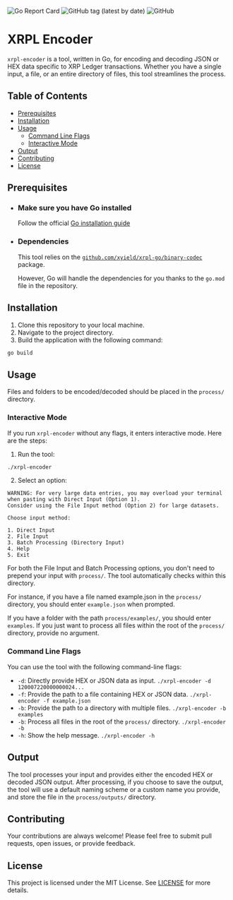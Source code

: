 ![Go Report Card](https://goreportcard.com/badge/github.com/xyield/xrpl-encoder)
![GitHub tag (latest by date)](https://img.shields.io/github/v/tag/xyield/xrpl-encoder)
![GitHub](https://img.shields.io/github/license/xyield/xrpl-encoder)
# XRPL Encoder


`xrpl-encoder` is a tool, written in Go, for encoding and decoding JSON or HEX data specific to XRP Ledger transactions. Whether you have a single input, a file, or an entire directory of files, this tool streamlines the process.

## Table of Contents
- [Prerequisites](#prerequisites)
- [Installation](#installation)
- [Usage](#usage)
  - [Command Line Flags](#command-line-flags)
  - [Interactive Mode](#interactive-mode)
- [Output](#output)
- [Contributing](#contributing)
- [License](#license)

## Prerequisites

- ### Make sure you have Go installed 
  Follow the official [Go installation guide](https://golang.org/doc/install)

- ### Dependencies
  This tool relies on the [`github.com/xyield/xrpl-go/binary-codec`](https://github.com/xyield/xrpl-go/binary-codec) package.
  
  However, Go will handle the dependencies for you thanks to the `go.mod` file in the repository.

## Installation

1. Clone this repository to your local machine.
2. Navigate to the project directory.
3. Build the application with the following command:

```bash
go build
```
## Usage

Files and folders to be encoded/decoded should be placed in the `process/` directory.

### Interactive Mode

If you run `xrpl-encoder` without any flags, it enters interactive mode. Here are the steps:

1. Run the tool:
```bash
./xrpl-encoder
```
2. Select an option:
```
WARNING: For very large data entries, you may overload your terminal 
when pasting with Direct Input (Option 1).
Consider using the File Input method (Option 2) for large datasets.

Choose input method:

1. Direct Input
2. File Input
3. Batch Processing (Directory Input)
4. Help
5. Exit
```
For both the File Input and Batch Processing options, you don't need to prepend your input with `process/`.
The tool automatically checks within this directory. 

For instance, if you have a file named example.json in the `process/` directory, 
you should enter `example.json` when prompted. 

If you have a folder with the path `process/examples/`, you should enter `examples`.
If you just want to process all files within the root of the `process/` directory, provide no argument.

### Command Line Flags

You can use the tool with the following command-line flags:

- `-d`: Directly provide HEX or JSON data as input. ```./xrpl-encoder -d 120007220000000024...```
- `-f`: Provide the path to a file containing HEX or JSON data.  ```./xrpl-encoder -f example.json```
- `-b`: Provide the path to a directory with multiple files. ```./xrpl-encoder -b examples```
- `-b`: Process all files in the root of the `process/` directory. ```./xrpl-encoder -b```
- `-h`: Show the help message. ```./xrpl-encoder -h```



## Output
The tool processes your input and provides either the encoded HEX or decoded JSON output. After processing, if you choose to save the output, the tool will use a default naming scheme or a custom name you provide, and store the file in the `process/outputs/` directory.

## Contributing
Your contributions are always welcome! Please feel free to submit pull requests, open issues, or provide feedback.

## License
This project is licensed under the MIT License. See [LICENSE](https://github.com/xyield/xrpl-encoder/LICENSE.txt) for more details.
